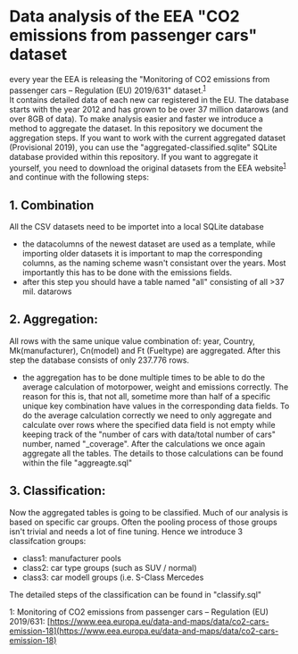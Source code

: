 # Data analysis of the EEA "CO2 emissions from passenger cars" dataset

every year the EEA is releasing the "Monitoring of CO2 emissions from passenger cars – Regulation (EU) 2019/631" dataset.<sup>[1](#myfootnote1)</sup>   
It contains detailed data of each new car registered in the EU. The database starts with the year 2012 and has grown to be over 37 million datarows (and over 8GB of data). To make analysis easier and faster we introduce a method to aggregate the dataset. In this repository we document the aggregation steps. If you want to work with the current aggregated dataset (Provisional 2019), you can use the "aggregated-classified.sqlite" SQLite database provided within this repository. If you want to aggregate it yourself, you need to download the original datasets from the EEA website<sup>[1](#myfootnote1)</sup> and continue with the following steps:

## 1. Combination
All the CSV datasets need to be importet into a local SQLite database
- the datacolumns of the newest dataset are used as a template, while importing older datasets it is important to map the corresponding columns, as the naming scheme wasn't consistant over the years. Most importantly this has to be done with the emissions fields.
- after this step you should have a table named "all" consisting of all >37 mil. datarows

## 2. Aggregation: 
All rows with the same unique value combination of: year, Country, Mk(manufacturer), Cn(model) and Ft (Fueltype) are aggregated. After this step the database consists of only 237.776 rows.
- the aggregation has to be done multiple times to be able to do the average calculation of motorpower, weight and emissions correctly. The reason for this is, that not all, sometime more than half of a specific unique key combination have values in the corresponding data fields. To do the average calculation correctly we need to only aggregate and calculate over rows where the specified data field is not empty while keeping track of the "number of cars with data/total number of cars" number, named "_coverage". After the calculations we once again aggregate all the tables. The details to those calculations can be found within the file "aggreagte.sql"

## 3. Classification: 
Now the aggregated tables is going to be classified. Much of our analysis is based on specific car groups. Often the pooling process of those groups isn't trivial and needs a lot of fine tuning. Hence we introduce 3 classifcation groups: 
- class1: manufacturer pools
- class2: car type groups (such as SUV / normal)
- class3: car modell groups (i.e. S-Class Mercedes

The detailed steps of the classification can be found in "classify.sql"


<a name="myfootnote1">1</a>: Monitoring of CO2 emissions from passenger cars – Regulation (EU) 2019/631: [https://www.eea.europa.eu/data-and-maps/data/co2-cars-emission-18](https://www.eea.europa.eu/data-and-maps/data/co2-cars-emission-18)

